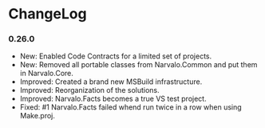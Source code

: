 ChangeLog
=========

### 0.26.0
- New: Enabled Code Contracts for a limited set of projects. 
- New: Removed all portable classes from Narvalo.Common and put them in Narvalo.Core.
- Improved: Created a brand new MSBuild infrastructure.
- Improved: Reorganization of the solutions.
- Improved: Narvalo.Facts becomes a true VS test project.
- Fixed: #1 Narvalo.Facts failed whend run twice in a row when using Make.proj.  
